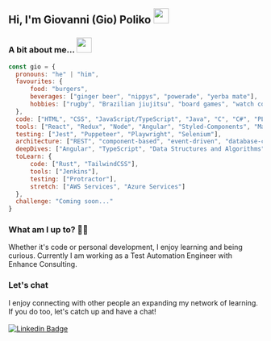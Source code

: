 ## Hi, I'm Giovanni (Gio) Poliko <img src="https://media.giphy.com/media/hvRJCLFzcasrR4ia7z/giphy.gif" width="30px" />

### A bit about me... <img src="https://media.giphy.com/media/fZ91xzFtKWmoJSD4TK/giphy.gif" height="30px" />
```javascript
const gio = {
  pronouns: "he" | "him",
  favourites: {
      food: "burgers",
      beverages: ["ginger beer", "nippys", "powerade", "yerba mate"],
      hobbies: ["rugby", "Brazilian jiujitsu", "board games", "watch collecting"]
  },
  code: ["HTML", "CSS", "JavaScript/TypeScript", "Java", "C", "C#", "PLSQL", "PHP"],
  tools: ["React", "Redux", "Node", "Angular", "Styled-Components", "Material UI", "Github-Actions", "MySQL", "PostgreSQL", "CircleCI"],
  testing: ["Jest", "Puppeteer", "Playwright", "Selenium"],
  architecture: ["REST", "component-based", "event-driven", "database-centric", "microservices", "blockchain"],
  deepDives: ["Angular", "TypeScript", "Data Structures and Algorithms"],
  toLearn: {
      code: ["Rust", "TailwindCSS"],
      tools: ["Jenkins"],
      testing: ["Protractor"],
      stretch: ["AWS Services", "Azure Services"]
  },
  challenge: "Coming soon..."
}
```

### What am I up to? 👨‍💻
Whether it's code or personal development, I enjoy learning and being curious. Currently I am working as a Test Automation Engineer with Enhance Consulting.

### Let's chat
I enjoy connecting with other people an expanding my network of learning. If you do too, let's catch up and have a chat!
<br/><br/>
[![Linkedin Badge](https://img.shields.io/badge/-LinkedIn-blue?style=flat-square&logo=Linkedin&logoColor=white&link=https://www.linkedin.com/in/giovannipoliko/)](https://www.linkedin.com/in/giovannipoliko/)
